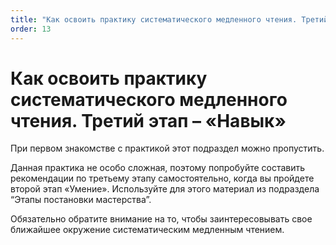 ```yaml
---
title: "Как освоить практику систематического медленного чтения. Третий этап – «Навык»"
order: 13
---
```


# Как освоить практику систематического медленного чтения. Третий этап – «Навык»

При первом знакомстве с практикой этот подраздел можно пропустить.

Данная практика не особо сложная, поэтому попробуйте составить рекомендации по третьему этапу самостоятельно, когда вы пройдете второй этап «Умение». Используйте для этого материал из подраздела “Этапы постановки мастерства”.

Обязательно обратите внимание на то, чтобы заинтересовывать свое ближайшее окружение систематическим медленным чтением.